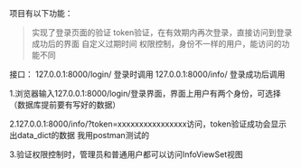 项目有以下功能：
>实现了登录页面的验证
>token验证，在有效期内再次登录，直接访问到登录成功后的界面
>自定义过期时间
>权限控制，身份不一样的用户，能访问的功能不同
  
接口：
127.0.0.1:8000/login/      登录时调用
127.0.0.1:8000/info/       登录成功后调用


1.浏览器输入127.0.0.1:8000/login/登录界面，界面上用户有两个身份，可选择（数据库提前要有写好的数据）

2.127.0.0.1:8000/info/?token=xxxxxxxxxxxxxxxx访问，token验证成功会显示出data_dict的数据
我用postman测试的

3.验证权限控制时，管理员和普通用户都可以访问InfoViewSet视图
